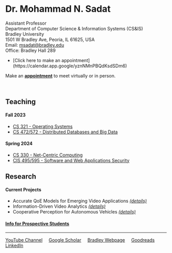 # Dr. Mohammad N. Sadat
Assistant Professor  
Department of Computer Science & Information Systems (CS&IS)  
Bradley University  
1501 W Bradley Ave, Peoria, IL 61625, USA  
Email: msadat@bradley.edu   
Office: Bradley Hall 289  
<ul>
  <li> [Click here to make an appointment](https://calendar.app.google/yznNMnPBQdKsdSDm6) </li>
</ul>

Make an **[appointment](https://calendar.app.google/yznNMnPBQdKsdSDm6)** to meet virtually or in person. 

<br>


## Teaching

#### Fall 2023
- [CS 321 - Operating Systems](./Teaching/CS321/)
- [CS 472/572 - Distributed Databases and Big Data](./Teaching/CS472-572/) 


#### Spring 2024
- [CS 330 - Net-Centric Computing](./Teaching/CS330/) 
- [CIS 495/595 - Software and Web Applications Security](./Teaching/CIS495-595/) 

## Research 

#### Current Projects 

- Accurate QoE Models for Emerging Video Applications [*(details)*](./Research/README.md#accurate-qoe-models-for-emerging-video-applications) 
- Information-Driven Video Analytics [*(details)*](./Research/README.md)
- Cooperative Perception for Autonomous Vehicles [*(details)*](./Research/README.md)

#### [Info for Prospective Students](./Research/student-research.md)


---
[YouTube Channel](https://www.youtube.com/@ProfSadat) &nbsp;&nbsp;&nbsp; [Google Scholar](https://scholar.google.com/citations?hl=en&user=h8HijNwAAAAJ)  &nbsp;&nbsp;&nbsp; [Bradley Webpage](https://bradley.edu/MNSadat) &nbsp;&nbsp;&nbsp; [Goodreads](https://www.goodreads.com/nsadat) &nbsp;&nbsp;&nbsp; [LinkedIn](https://www.linkedin.com/in/nazmus-sadat/)
